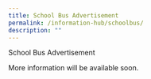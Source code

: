```yaml
---
title: School Bus Advertisement
permalink: /information-hub/schoolbus/
description: ""
---
```

School Bus Advertisement

More information will be available soon.